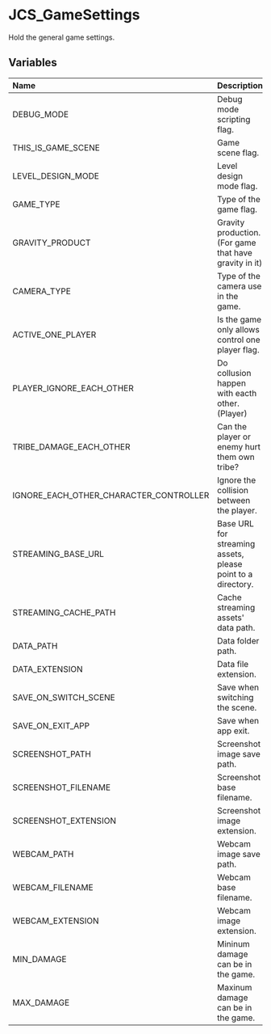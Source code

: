 # JCS_GameSettings

Hold the general game settings.

## Variables

| Name                                   | Description                                                 |
|:---------------------------------------|:------------------------------------------------------------|
| DEBUG_MODE                             | Debug mode scripting flag.                                  |
| THIS_IS_GAME_SCENE                     | Game scene flag.                                            |
| LEVEL_DESIGN_MODE                      | Level design mode flag.                                     |
| GAME_TYPE                              | Type of the game flag.                                      |
| GRAVITY_PRODUCT                        | Gravity production. (For game that have gravity in it)      |
| CAMERA_TYPE                            | Type of the camera use in the game.                         |
| ACTIVE_ONE_PLAYER                      | Is the game only allows control one player flag.            |
| PLAYER_IGNORE_EACH_OTHER               | Do collusion happen with eacth other. (Player)              |
| TRIBE_DAMAGE_EACH_OTHER                | Can the player or enemy hurt them own tribe?                |
| IGNORE_EACH_OTHER_CHARACTER_CONTROLLER | Ignore the collision between the player.                    |
| STREAMING_BASE_URL                     | Base URL for streaming assets, please point to a directory. |
| STREAMING_CACHE_PATH                   | Cache streaming assets' data path.                          |
| DATA_PATH                              | Data folder path.                                           |
| DATA_EXTENSION                         | Data file extension.                                        |
| SAVE_ON_SWITCH_SCENE                   | Save when switching the scene.                              |
| SAVE_ON_EXIT_APP                       | Save when app exit.                                         |
| SCREENSHOT_PATH                        | Screenshot image save path.                                 |
| SCREENSHOT_FILENAME                    | Screenshot base filename.                                   |
| SCREENSHOT_EXTENSION                   | Screenshot image extension.                                 |
| WEBCAM_PATH                            | Webcam image save path.                                     |
| WEBCAM_FILENAME                        | Webcam base filename.                                       |
| WEBCAM_EXTENSION                       | Webcam image extension.                                     |
| MIN_DAMAGE                             | Mininum damage can be in the game.                          |
| MAX_DAMAGE                             | Maxinum damage can be in the game.                          |
